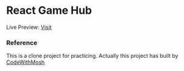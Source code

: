 
# React Game Hub

Live Preview: [Visit](https://react-game-hub-mocha.vercel.app/)

### Reference
This is a clone project for practicing. Actually this project has built by [CodeWithMosh](https://codewithmosh.com/p/ultimate-react-part1)
